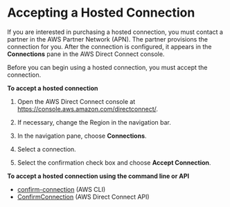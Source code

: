 # Accepting a Hosted Connection<a name="acceptSub1Gconnection"></a>

If you are interested in purchasing a hosted connection, you must contact a partner in the AWS Partner Network \(APN\)\. The partner provisions the connection for you\. After the connection is configured, it appears in the **Connections** pane in the AWS Direct Connect console\.

Before you can begin using a hosted connection, you must accept the connection\.

**To accept a hosted connection**

1. Open the AWS Direct Connect console at [https://console\.aws\.amazon\.com/directconnect/](https://console.aws.amazon.com/directconnect/)\.

1. If necessary, change the Region in the navigation bar\.

1. In the navigation pane, choose **Connections**\.

1. Select a connection\.

1. Select the confirmation check box and choose **Accept Connection**\.

**To accept a hosted connection using the command line or API**
+ [confirm\-connection](https://docs.aws.amazon.com/cli/latest/reference/directconnect/confirm-connection.html) \(AWS CLI\)
+ [ConfirmConnection](https://docs.aws.amazon.com/directconnect/latest/APIReference/API_ConfirmConnection.html) \(AWS Direct Connect API\)